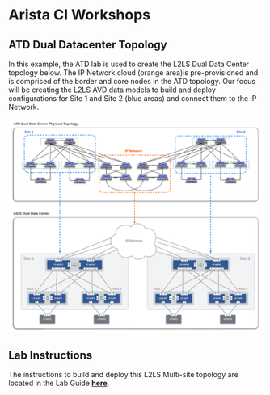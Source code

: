# Arista CI Workshops

## **ATD Dual Datacenter Topology**

In this example, the ATD lab is used to create the L2LS Dual Data Center topology below. The IP Network cloud (orange area)is pre-provisioned and is comprised of the border and core nodes in the ATD topology. Our focus will be creating the L2LS AVD data models to build and deploy configurations for Site 1 and Site 2 (blue areas) and connect them to the IP Network.

![Topologies](images/topologies.png)

## **Lab Instructions**

The instructions to build and deploy this L2LS Multi-site topology are located in the Lab Guide **[here](https://aristanetworks.github.io/avd-workshops/avd-lab-guide/)**.